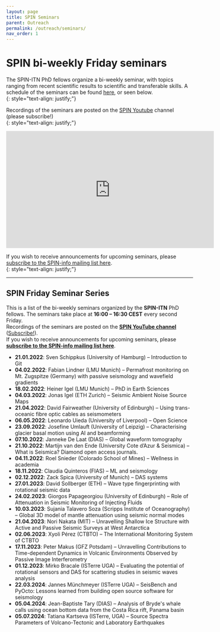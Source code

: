 ```yaml
---
layout: page
title: SPIN Seminars 
parent: Outreach 
permalink: /outreach/seminars/
nav_order: 1
---
```


# SPIN bi-weekly Friday seminars

The SPIN-ITN PhD fellows organize a bi-weekly seminar, with topics ranging from recent scientific results to scientific and transferable skills. A schedule of the seminars can be found [here](https://docs.google.com/document/d/1RG_EKlTnwqeV1ovWvbaG3KaZY_bVY0-tuwZmxSet3Pg/edit?usp=sharing), or seen below.  
{: style="text-align: justify;"}

Recordings of the seminars are posted on the [SPIN Youtube](https://www.youtube.com/@spin-itn) channel (please subscribe!)  
{: style="text-align: justify;"}

<iframe width="560" height="315" src="https://www.youtube.com/embed/videoseries?list=PLPtuMAD7dea-ge50y8EwAQqJ0yq9gfFvk" title="YouTube video player" frameborder="0" allow="accelerometer; autoplay; clipboard-write; encrypted-media; gyroscope; picture-in-picture" allowfullscreen></iframe>

If you wish to receive announcements for upcoming seminars, please [subscribe to the SPIN-info mailing list here](https://mailman.rrz.uni-hamburg.de/mailman/listinfo/spin-info).  
{: style="text-align: justify;"}

---

## SPIN Friday Seminar Series

This is a list of the bi-weekly seminars organized by the **SPIN-ITN** PhD fellows. The seminars take place at **16:00 – 16:30 CEST** every second Friday.  
Recordings of the seminars are posted on the <a href="https://www.youtube.com/@spin-itn" target="_blank"><strong>SPIN YouTube channel</strong></a> (<a href="https://www.youtube.com/@spin-itn?sub_confirmation=1" target="_blank">Subscribe!</a>).  
If you wish to receive announcements for upcoming seminars, please <a href="https://mailman.rrz.uni-hamburg.de/mailman/listinfo/spin-info" target="_blank"><strong>subscribe to the SPIN-info mailing list here</strong></a>.


<ul>
  <li><strong>21.01.2022</strong>: Sven Schippkus (University of Hamburg) – Introduction to Git</li>
  <li><strong>04.02.2022</strong>: Fabian Lindner (LMU Munich) – Permafrost monitoring on Mt. Zugspitze (Germany) with passive seismology and wavefield gradients</li>
  <li><strong>18.02.2022</strong>: Heiner Igel (LMU Munich) – PhD in Earth Sciences</li>
  <li><strong>04.03.2022</strong>: Jonas Igel (ETH Zurich) – Seismic Ambient Noise Source Maps</li>
  <li><strong>21.04.2022</strong>: David Fairweather (University of Edinburgh) – Using trans-oceanic fibre optic cables as seismometers</li>
  <li><strong>06.05.2022</strong>: Leonardo Uieda (University of Liverpool) – Open Science</li>
  <li><strong>23.09.2022</strong>: Josefine Umlauft (University of Leipzig) – Characterising glacier basal motion using AI and beamforming</li>
  <li><strong>07.10.2022</strong>: Janneke De Laat (DIAS) – Global waveform tomography</li>
  <li><strong>21.10.2022</strong>: Martijn van den Ende (University Cote d’Azur & Seismica) – What is Seismica? Diamond open access journals.</li>
  <li><strong>04.11.2022</strong>: Roel Snieder (Colorado School of Mines) – Wellness in academia</li>
  <li><strong>18.11.2022</strong>: Claudia Quinteros (FIAS) – ML and seismology</li>
  <li><strong>02.12.2022</strong>: Zack Spica (University of Munich) – DAS systems</li>
  <li><strong>27.01.2023</strong>: David Sollberger (ETH) – Wave type fingerprinting with rotational seismic data</li>
  <li><strong>24.02.2023</strong>: Giorgos Papageorgiou (University of Edinburgh) – Role of Attenuation in Seismic Monitoring of Injecting Fluids</li>
  <li><strong>10.03.2023</strong>: Sujania Talavero Soza (Scripps Institute of Oceanography) – Global 3D model of mantle attenuation using seismic normal modes</li>
  <li><strong>21.04.2023</strong>: Nori Nakata (MIT) – Unravelling Shallow Ice Structure with Active and Passive Seismic Surveys at West Antarctica</li>
  <li><strong>02.06.2023</strong>: Xyoli Pérez (CTBTO) – The International Monitoring System of CTBTO</li>
  <li><strong>17.11.2023</strong>: Peter Makus (GFZ Potsdam) – Unravelling Contributions to Time-dependent Dynamics in Volcanic Environments Observed by Passive Image Interferometry</li>
  <li><strong>01.12.2023</strong>: Mirko Bracale (ISTerre UGA) – Evaluating the potential of rotational sensors and DAS for scattering studies in seismic waves analysis</li>
  <li><strong>22.03.2024</strong>: Jannes Münchmeyer (ISTerre UGA) – SeisBench and PyOcto: Lessons learned from building open source software for seismology</li>
  <li><strong>05.04.2024</strong>: Jean-Baptiste Tary (DIAS) – Analysis of Bryde's whale calls using ocean bottom data from the Costa Rica rift, Panama basin</li>
  <li><strong>05.07.2024</strong>: Tatiana Kartseva (ISTerre, UGA) – Source Spectra Parameters of Volcano-Tectonic and Laboratory Earthquakes</li>
</ul>


